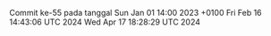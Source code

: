 Commit ke-55 pada tanggal Sun Jan 01 14:00 2023 +0100
Fri Feb 16 14:43:06 UTC 2024
Wed Apr 17 18:28:29 UTC 2024
